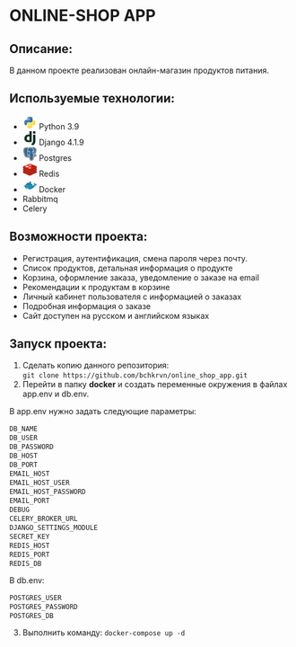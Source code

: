 # ONLINE-SHOP APP

## Описание:
В данном проекте реализован онлайн-магазин продуктов питания.

## Используемые технологии:
* <img src="https://github.com/devicons/devicon/blob/master/icons/python/python-original.svg" width="25"> Python 3.9
* <img src="https://github.com/devicons/devicon/blob/master/icons/django/django-plain.svg" width="25"> Django 4.1.9
* <img src="https://github.com/devicons/devicon/blob/master/icons/postgresql/postgresql-original.svg" width="25">  Postgres
* <img src="https://github.com/devicons/devicon/blob/master/icons/redis/redis-original.svg" width="25">  Redis
* <img src="https://github.com/devicons/devicon/blob/master/icons/docker/docker-original.svg" width="25">  Docker
* Rabbitmq
* Celery

## Возможности проекта:
* Регистрация, аутентификация, смена пароля через почту.
* Список продуктов, детальная информация о продукте
* Корзина, оформление заказа, уведомление о заказе на email
* Рекомендации к продуктам в корзине
* Личный кабинет пользователя с информацией о заказах
* Подробная информация о заказе
* Сайт доступен на русском и английском языках

## Запуск проекта:
1) Сделать копию данного репозитория:   
`git clone https://github.com/bchkrvn/online_shop_app.git`
2) Перейти в папку **docker** и создать переменные окружения в файлах app.env и db.env.  

В app.env нужно задать следующие параметры:
```
DB_NAME
DB_USER
DB_PASSWORD
DB_HOST
DB_PORT
EMAIL_HOST
EMAIL_HOST_USER
EMAIL_HOST_PASSWORD
EMAIL_PORT
DEBUG
CELERY_BROKER_URL
DJANGO_SETTINGS_MODULE
SECRET_KEY
REDIS_HOST
REDIS_PORT
REDIS_DB
```
В db.env:
```
POSTGRES_USER
POSTGRES_PASSWORD
POSTGRES_DB
```

3) Выполнить команду:
`docker-compose up -d`